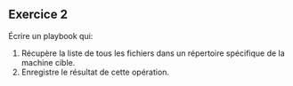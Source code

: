 ## Exercice 2
Écrire un playbook qui:


1. Récupère la liste de tous les fichiers dans un répertoire spécifique de la machine cible.
2. Enregistre le résultat de cette opération.